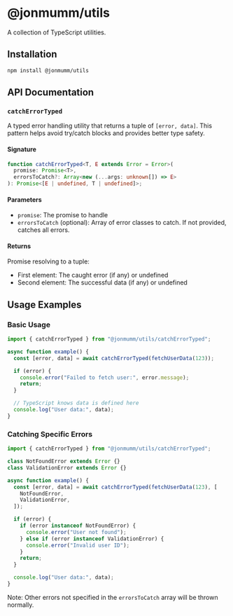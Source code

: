 # @jonmumm/utils

A collection of TypeScript utilities.

## Installation

```bash
npm install @jonmumm/utils
```

## API Documentation

### `catchErrorTyped`

A typed error handling utility that returns a tuple of `[error, data]`. This pattern helps avoid try/catch blocks and provides better type safety.

#### Signature

```typescript
function catchErrorTyped<T, E extends Error = Error>(
  promise: Promise<T>,
  errorsToCatch?: Array<new (...args: unknown[]) => E>
): Promise<[E | undefined, T | undefined]>;
```

#### Parameters

- `promise`: The promise to handle
- `errorsToCatch` (optional): Array of error classes to catch. If not provided, catches all errors.

#### Returns

Promise resolving to a tuple:

- First element: The caught error (if any) or undefined
- Second element: The successful data (if any) or undefined

## Usage Examples

### Basic Usage

```typescript
import { catchErrorTyped } from "@jonmumm/utils/catchErrorTyped";

async function example() {
  const [error, data] = await catchErrorTyped(fetchUserData(123));

  if (error) {
    console.error("Failed to fetch user:", error.message);
    return;
  }

  // TypeScript knows data is defined here
  console.log("User data:", data);
}
```

### Catching Specific Errors

```typescript
import { catchErrorTyped } from "@jonmumm/utils/catchErrorTyped";

class NotFoundError extends Error {}
class ValidationError extends Error {}

async function example() {
  const [error, data] = await catchErrorTyped(fetchUserData(123), [
    NotFoundError,
    ValidationError,
  ]);

  if (error) {
    if (error instanceof NotFoundError) {
      console.error("User not found");
    } else if (error instanceof ValidationError) {
      console.error("Invalid user ID");
    }
    return;
  }

  console.log("User data:", data);
}
```

Note: Other errors not specified in the `errorsToCatch` array will be thrown normally.

